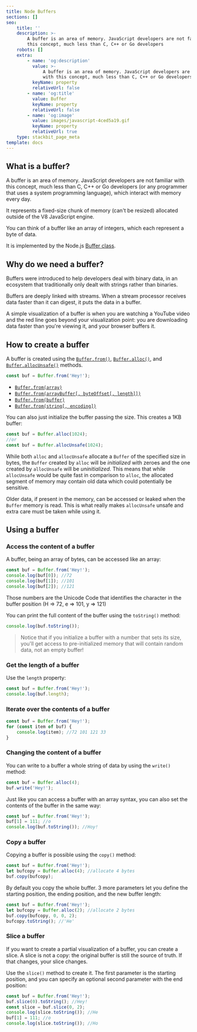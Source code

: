 ```yaml
---
title: Node Buffers
sections: []
seo:
    title: ''
    description: >-
        A buffer is an area of memory. JavaScript developers are not familiar with
        this concept, much less than C, C++ or Go developers
    robots: []
    extra:
        - name: 'og:description'
          value: >-
              A buffer is an area of memory. JavaScript developers are not familiar
              with this concept, much less than C, C++ or Go developers
          keyName: property
          relativeUrl: false
        - name: 'og:title'
          value: Buffer
          keyName: property
          relativeUrl: false
        - name: 'og:image'
          value: images/javascript-4ced5a19.gif
          keyName: property
          relativeUrl: true
    type: stackbit_page_meta
template: docs
---
```


## What is a buffer?

A buffer is an area of memory. JavaScript developers are not familiar with this concept, much less than C, C++ or Go developers (or any programmer that uses a system programming language), which interact with memory every day.

It represents a fixed-size chunk of memory (can't be resized) allocated outside of the V8 JavaScript engine.

You can think of a buffer like an array of integers, which each represent a byte of data.

It is implemented by the Node.js [Buffer class](https://nodejs.org/api/buffer.html).

## Why do we need a buffer?

Buffers were introduced to help developers deal with binary data, in an ecosystem that traditionally only dealt with strings rather than binaries.

Buffers are deeply linked with streams. When a stream processor receives data faster than it can digest, it puts the data in a buffer.

A simple visualization of a buffer is when you are watching a YouTube video and the red line goes beyond your visualization point: you are downloading data faster than you're viewing it, and your browser buffers it.

## How to create a buffer

A buffer is created using the [`Buffer.from()`](https://nodejs.org/api/buffer.html#buffer_buffer_from_buffer_alloc_and_buffer_allocunsafe), [`Buffer.alloc()`](https://nodejs.org/api/buffer.html#buffer_class_method_buffer_alloc_size_fill_encoding), and [`Buffer.allocUnsafe()`](https://nodejs.org/api/buffer.html#buffer_class_method_buffer_allocunsafe_size) methods.

```js
const buf = Buffer.from('Hey!');
```

- [`Buffer.from(array)`](https://nodejs.org/api/buffer.html#buffer_class_method_buffer_from_array)
- [`Buffer.from(arrayBuffer[, byteOffset[, length]])`](https://nodejs.org/api/buffer.html#buffer_class_method_buffer_from_arraybuffer_byteoffset_length)
- [`Buffer.from(buffer)`](https://nodejs.org/api/buffer.html#buffer_class_method_buffer_from_buffer)
- [`Buffer.from(string[, encoding])`](https://nodejs.org/api/buffer.html#buffer_class_method_buffer_from_string_encoding)

You can also just initialize the buffer passing the size. This creates a 1KB buffer:

```js
const buf = Buffer.alloc(1024);
//or
const buf = Buffer.allocUnsafe(1024);
```

While both `alloc` and `allocUnsafe` allocate a `Buffer` of the specified size in bytes, the `Buffer` created by `alloc` will be _initialized_ with zeroes and the one created by `allocUnsafe` will be _uninitialized_. This means that while `allocUnsafe` would be quite fast in comparison to `alloc`, the allocated segment of memory may contain old data which could potentially be sensitive.

Older data, if present in the memory, can be accessed or leaked when the `Buffer` memory is read. This is what really makes `allocUnsafe` unsafe and extra care must be taken while using it.

## Using a buffer

### Access the content of a buffer

A buffer, being an array of bytes, can be accessed like an array:

```js
const buf = Buffer.from('Hey!');
console.log(buf[0]); //72
console.log(buf[1]); //101
console.log(buf[2]); //121
```

Those numbers are the Unicode Code that identifies the character in the buffer position (H => 72, e => 101, y => 121)

You can print the full content of the buffer using the `toString()` method:

```js
console.log(buf.toString());
```

> Notice that if you initialize a buffer with a number that sets its size, you'll get access to pre-initialized memory that will contain random data, not an empty buffer!

### Get the length of a buffer

Use the `length` property:

```js
const buf = Buffer.from('Hey!');
console.log(buf.length);
```

### Iterate over the contents of a buffer

```js
const buf = Buffer.from('Hey!');
for (const item of buf) {
    console.log(item); //72 101 121 33
}
```

### Changing the content of a buffer

You can write to a buffer a whole string of data by using the `write()` method:

```js
const buf = Buffer.alloc(4);
buf.write('Hey!');
```

Just like you can access a buffer with an array syntax, you can also set the contents of the buffer in the same way:

```js
const buf = Buffer.from('Hey!');
buf[1] = 111; //o
console.log(buf.toString()); //Hoy!
```

### Copy a buffer

Copying a buffer is possible using the `copy()` method:

```js
const buf = Buffer.from('Hey!');
let bufcopy = Buffer.alloc(4); //allocate 4 bytes
buf.copy(bufcopy);
```

By default you copy the whole buffer. 3 more parameters let you define the starting position, the ending position, and the new buffer length:

```js
const buf = Buffer.from('Hey!');
let bufcopy = Buffer.alloc(2); //allocate 2 bytes
buf.copy(bufcopy, 0, 0, 2);
bufcopy.toString(); //'He'
```

### Slice a buffer

If you want to create a partial visualization of a buffer, you can create a slice. A slice is not a copy: the original buffer is still the source of truth. If that changes, your slice changes.

Use the `slice()` method to create it. The first parameter is the starting position, and you can specify an optional second parameter with the end position:

```js
const buf = Buffer.from('Hey!');
buf.slice(0).toString(); //Hey!
const slice = buf.slice(0, 2);
console.log(slice.toString()); //He
buf[1] = 111; //o
console.log(slice.toString()); //Ho
```
